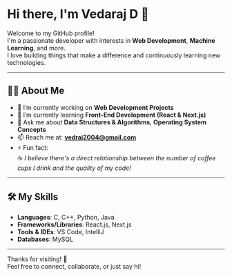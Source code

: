 # Hi there, I'm Vedaraj D 👋

Welcome to my GitHub profile!  
I'm a passionate developer with interests in **Web Development**, **Machine Learning**, and more.  
I love building things that make a difference and continuously learning new technologies.

---

## 👨‍💻 About Me

- 🔭 I’m currently working on **Web Development Projects**
- 🌱 I’m currently learning **Front-End Development (React & Next.js)**
- 💬 Ask me about **Data Structures & Algorithms**, **Operating System Concepts**
- 📫 Reach me at: **vedraj2004@gmail.com**
- ⚡ Fun fact:  
  ☕ *I believe there's a direct relationship between the number of coffee cups I drink and the quality of my code!*

---

## 🛠️ My Skills

- **Languages**: C, C++, Python, Java  
- **Frameworks/Libraries**: React.js, Next.js  
- **Tools & IDEs**: VS Code, IntelliJ  
- **Databases**: MySQL

---

Thanks for visiting! 🚀  
Feel free to connect, collaborate, or just say hi!
